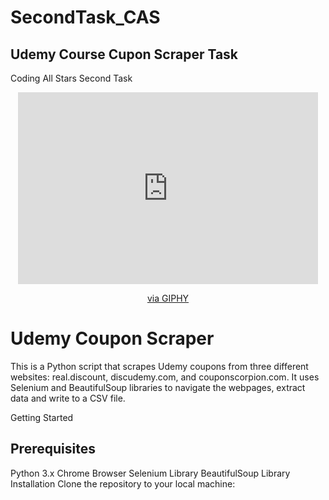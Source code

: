 # SecondTask_CAS

  ## Udemy Course Cupon Scraper Task 


Coding All Stars Second Task 


<div align="center">
  <iframe src="https://giphy.com/embed/SpopD7IQN2gK3qN4jS" width="480" height="307" frameBorder="0" class="giphy-embed" allowFullScreen></iframe><p><a href="https://giphy.com/gifs/website-SpopD7IQN2gK3qN4jS">via GIPHY</a></p>
</div>



# Udemy Coupon Scraper

This is a Python script that scrapes Udemy coupons from three different websites: real.discount, discudemy.com, and couponscorpion.com. It uses Selenium and BeautifulSoup libraries to navigate the webpages, extract data and write to a CSV file.

Getting Started

## Prerequisites

Python 3.x
Chrome Browser
Selenium Library
BeautifulSoup Library
Installation
Clone the repository to your local machine:
